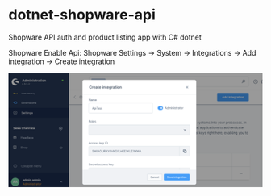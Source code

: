 # dotnet-shopware-api
Shopware API auth and product listing app with C# dotnet

Shopware Enable Api: Shopware Settings -> System -> Integrations -> Add integration ->  Create integration 

![Shopware Enable Api](https://github.com/farukx/dotnet-shopware-api/blob/main/shopwareapiex.png?raw=true)
